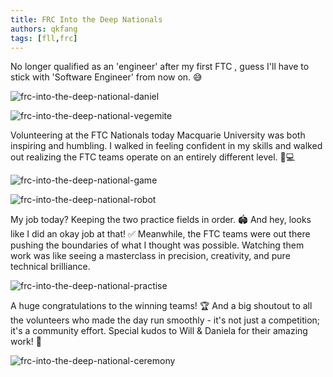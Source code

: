 ```yaml
---
title: FRC Into the Deep Nationals
authors: qkfang
tags: [fll,frc]
---
```


No longer qualified as an 'engineer' after my first FTC , guess I'll have to stick with 'Software Engineer' from now on. 😅

![frc-into-the-deep-national-daniel](images/frc-into-the-deep-national-daniel.png)

![frc-into-the-deep-national-vegemite](images/frc-into-the-deep-national-vegemite.png)

Volunteering at the FTC Nationals today Macquarie University was both inspiring and humbling. I walked in feeling confident in my skills and walked out realizing the FTC teams operate on an entirely different level. 🧠💻

![frc-into-the-deep-national-game](images/frc-into-the-deep-national-game.png)

![frc-into-the-deep-national-robot](images/frc-into-the-deep-national-robot.png)

My job today? Keeping the two practice fields in order. 🏟️ And hey, looks like I did an okay job at that! ✅ Meanwhile, the FTC teams were out there pushing the boundaries of what I thought was possible. Watching them work was like seeing a masterclass in precision, creativity, and pure technical brilliance. 

![frc-into-the-deep-national-practise](images/frc-into-the-deep-national-practise.png)

A huge congratulations to the winning teams! 🏆 And a big shoutout to all the volunteers who made the day run smoothly - it's not just a competition; it's a community effort. Special kudos to Will & Daniela for their amazing work! 👏

![frc-into-the-deep-national-ceremony](images/frc-into-the-deep-national-ceremony.png)